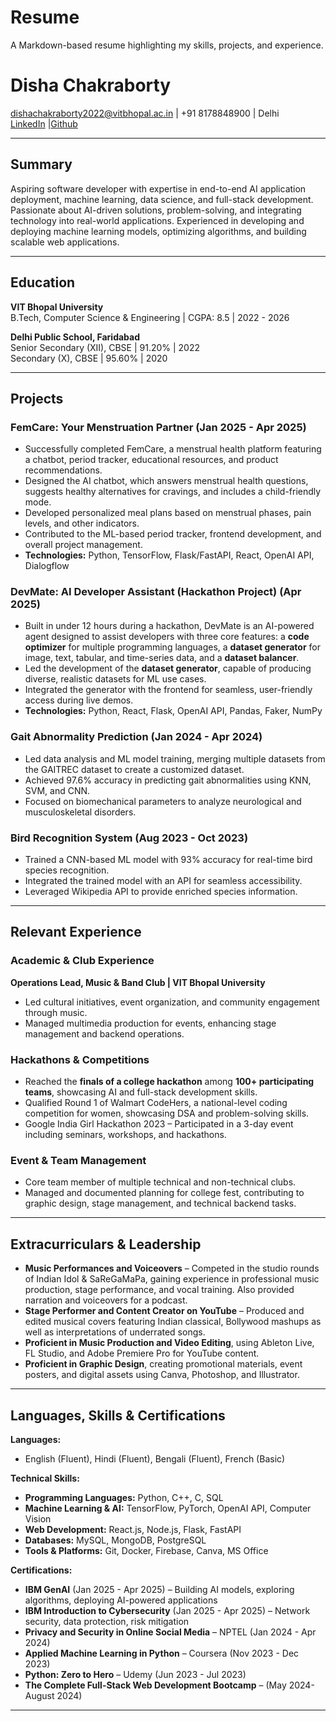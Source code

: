 # Resume
 A Markdown-based resume highlighting my skills, projects, and experience.
 # Disha Chakraborty  
dishachakraborty2022@vitbhopal.ac.in | +91 8178848900 | Delhi  
[LinkedIn](https://www.linkedin.com/in/dishachakraborty0805) |[Github](https://github.com/Cdisha)

---

## Summary  
Aspiring software developer with expertise in end-to-end AI application deployment, machine learning, data science, and full-stack development. Passionate about AI-driven solutions, problem-solving, and integrating technology into real-world applications. Experienced in developing and deploying machine learning models, optimizing algorithms, and building scalable web applications.

---

## Education  
**VIT Bhopal University**  
B.Tech, Computer Science & Engineering | CGPA: 8.5 | 2022 - 2026  

**Delhi Public School, Faridabad**  
Senior Secondary (XII), CBSE | 91.20% | 2022  
Secondary (X), CBSE | 95.60% | 2020

---

## Projects  

### FemCare: Your Menstruation Partner (Jan 2025 - Apr 2025)  
- Successfully completed FemCare, a menstrual health platform featuring a chatbot, period tracker, educational resources, and product recommendations.  
- Designed the AI chatbot, which answers menstrual health questions, suggests healthy alternatives for cravings, and includes a child-friendly mode.  
- Developed personalized meal plans based on menstrual phases, pain levels, and other indicators.  
- Contributed to the ML-based period tracker, frontend development, and overall project management.  
- **Technologies:** Python, TensorFlow, Flask/FastAPI, React, OpenAI API, Dialogflow  

### DevMate: AI Developer Assistant (Hackathon Project) (Apr 2025)  
- Built in under 12 hours during a hackathon, DevMate is an AI-powered agent designed to assist developers with three core features: a **code optimizer** for multiple programming languages, a **dataset generator** for image, text, tabular, and time-series data, and a **dataset balancer**.  
- Led the development of the **dataset generator**, capable of producing diverse, realistic datasets for ML use cases.  
- Integrated the generator with the frontend for seamless, user-friendly access during live demos.  
- **Technologies:** Python, React, Flask, OpenAI API, Pandas, Faker, NumPy  

### Gait Abnormality Prediction (Jan 2024 - Apr 2024)  
- Led data analysis and ML model training, merging multiple datasets from the GAITREC dataset to create a customized dataset.  
- Achieved 97.6% accuracy in predicting gait abnormalities using KNN, SVM, and CNN.  
- Focused on biomechanical parameters to analyze neurological and musculoskeletal disorders.  

### Bird Recognition System (Aug 2023 - Oct 2023)  
- Trained a CNN-based ML model with 93% accuracy for real-time bird species recognition.  
- Integrated the trained model with an API for seamless accessibility.  
- Leveraged Wikipedia API to provide enriched species information.  

---

## Relevant Experience  

### Academic & Club Experience  
**Operations Lead, Music & Band Club | VIT Bhopal University**  
- Led cultural initiatives, event organization, and community engagement through music.  
- Managed multimedia production for events, enhancing stage management and backend operations.  

### Hackathons & Competitions  
- Reached the **finals of a college hackathon** among **100+ participating teams**, showcasing AI and full-stack development skills.  
- Qualified Round 1 of Walmart CodeHers, a national-level coding competition for women, showcasing DSA and problem-solving skills.  
- Google India Girl Hackathon 2023 – Participated in a 3-day event including seminars, workshops, and hackathons.  

### Event & Team Management  
- Core team member of multiple technical and non-technical clubs.  
- Managed and documented planning for college fest, contributing to graphic design, stage management, and technical backend tasks.  

---

## Extracurriculars & Leadership  
- **Music Performances and Voiceovers** – Competed in the studio rounds of Indian Idol & SaReGaMaPa, gaining experience in professional music production, stage performance, and vocal training. Also provided narration and voiceovers for a podcast.  
- **Stage Performer and Content Creator on YouTube** – Produced and edited musical covers featuring Indian classical, Bollywood mashups as well as interpretations of underrated songs.  
- **Proficient in Music Production and Video Editing**, using Ableton Live, FL Studio, and Adobe Premiere Pro for YouTube content.  
- **Proficient in Graphic Design**, creating promotional materials, event posters, and digital assets using Canva, Photoshop, and Illustrator.

---

## Languages, Skills & Certifications  

**Languages:**  
- English (Fluent), Hindi (Fluent), Bengali (Fluent), French (Basic)  

**Technical Skills:**  
- **Programming Languages:** Python, C++, C, SQL  
- **Machine Learning & AI:** TensorFlow, PyTorch, OpenAI API, Computer Vision  
- **Web Development:** React.js, Node.js, Flask, FastAPI  
- **Databases:** MySQL, MongoDB, PostgreSQL  
- **Tools & Platforms:** Git, Docker, Firebase, Canva, MS Office  

**Certifications:**  
- **IBM GenAI** (Jan 2025 - Apr 2025) – Building AI models, exploring algorithms, deploying AI-powered applications  
- **IBM Introduction to Cybersecurity** (Jan 2025 - Apr 2025) – Network security, data protection, risk mitigation  
- **Privacy and Security in Online Social Media** – NPTEL (Jan 2024 - Apr 2024)  
- **Applied Machine Learning in Python** – Coursera (Nov 2023 - Dec 2023)  
- **Python: Zero to Hero** – Udemy (Jun 2023 - Jul 2023)  
- **The Complete Full-Stack Web Development Bootcamp** – (May 2024- August 2024)

---
